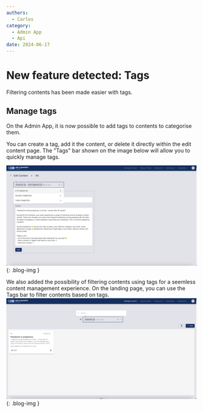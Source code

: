 ```yaml
---
authors:
  - Carlos
category:
  - Admin App
  - Api
date: 2024-06-17
---
```


# New feature detected: Tags

Filtering contents has been made easier with tags.

<!-- more -->

## Manage tags

On the Admin App, it is now possible to add tags to contents to categorise them.

You can create a tag, add it the content, or delete it directly within the edit content page. The "Tags" bar shown on the image below will allow you to quickly manage tags.

![edit page tags UI screenshot](../images/tags/tags-edit.png){: .blog-img }

We also added the possibility of filtering contents using tags for a seemless content management experience. On the landing page, you can use the Tags bar to filter contents based on tags.
![edit page tags UI screenshot](../images/tags/tags-landing.png){: .blog-img }
